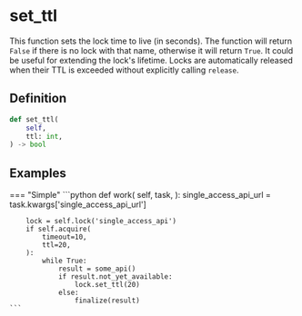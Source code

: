 # set_ttl

This function sets the lock time to live (in seconds). The function will return `False` if there is no lock with that name, otherwise it will return `True`. It could be useful for extending the lock's lifetime. Locks are automatically released when their TTL is exceeded without explicitly calling `release`.


## Definition

```python
def set_ttl(
    self,
    ttl: int,
) -> bool
```


## Examples

=== "Simple"
    ```python
    def work(
        self,
        task,
    ):
        single_access_api_url = task.kwargs['single_access_api_url']

        lock = self.lock('single_access_api')
        if self.acquire(
            timeout=10,
            ttl=20,
        ):
            while True:
                result = some_api()
                if result.not_yet_available:
                    lock.set_ttl(20)
                else:
                    finalize(result)
    ```
